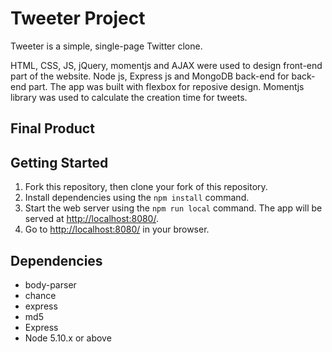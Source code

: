 # Tweeter Project

Tweeter is a simple, single-page Twitter clone.

HTML, CSS, JS, jQuery, momentjs and AJAX were used to design front-end part of the website. 
Node js, Express js and MongoDB back-end for back-end part.
The app was built with flexbox for reposive design.
Momentjs library was used to calculate the creation time for tweets.
## Final Product




## Getting Started

1. Fork this repository, then clone your fork of this repository.
2. Install dependencies using the `npm install` command.
3. Start the web server using the `npm run local` command. The app will be served at <http://localhost:8080/>.
4. Go to <http://localhost:8080/> in your browser.

## Dependencies
- body-parser
- chance
- express
- md5
- Express
- Node 5.10.x or above
